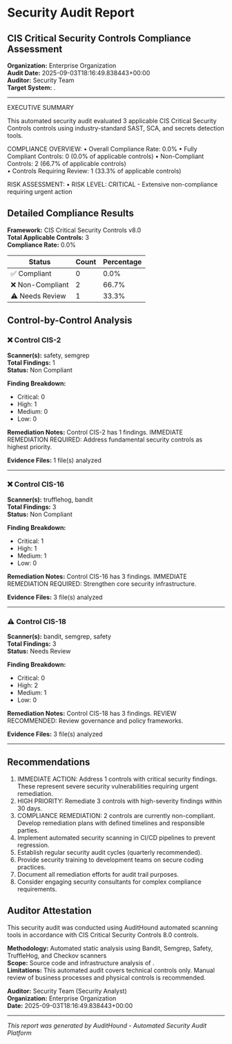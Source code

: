 # Security Audit Report
## CIS Critical Security Controls Compliance Assessment

**Organization:** Enterprise Organization  
**Audit Date:** 2025-09-03T18:16:49.838443+00:00  
**Auditor:** Security Team  
**Target System:** .

---

EXECUTIVE SUMMARY

This automated security audit evaluated 3 applicable CIS Critical Security Controls controls using industry-standard SAST, SCA, and secrets detection tools.

COMPLIANCE OVERVIEW:
• Overall Compliance Rate: 0.0%
• Fully Compliant Controls: 0 (0.0% of applicable controls)
• Non-Compliant Controls: 2 (66.7% of applicable controls)  
• Controls Requiring Review: 1 (33.3% of applicable controls)

RISK ASSESSMENT:
• RISK LEVEL: CRITICAL - Extensive non-compliance requiring urgent action

## Detailed Compliance Results

**Framework:** CIS Critical Security Controls v8.0  
**Total Applicable Controls:** 3  
**Compliance Rate:** 0.0%

| Status | Count | Percentage |
|--------|-------|------------|
| ✅ Compliant | 0 | 0.0% |
| ❌ Non-Compliant | 2 | 66.7% |
| ⚠️ Needs Review | 1 | 33.3% |

## Control-by-Control Analysis

### ❌ Control CIS-2

**Scanner(s):** safety, semgrep  
**Total Findings:** 1  
**Status:** Non Compliant

**Finding Breakdown:**
- Critical: 0
- High: 1  
- Medium: 0
- Low: 0

**Remediation Notes:**
Control CIS-2 has 1 findings. IMMEDIATE REMEDIATION REQUIRED: Address fundamental security controls as highest priority.

**Evidence Files:** 1 file(s) analyzed

---

### ❌ Control CIS-16

**Scanner(s):** trufflehog, bandit  
**Total Findings:** 3  
**Status:** Non Compliant

**Finding Breakdown:**
- Critical: 1
- High: 1  
- Medium: 1
- Low: 0

**Remediation Notes:**
Control CIS-16 has 3 findings. IMMEDIATE REMEDIATION REQUIRED: Strengthen core security infrastructure.

**Evidence Files:** 3 file(s) analyzed

---

### ⚠️ Control CIS-18

**Scanner(s):** bandit, semgrep, safety  
**Total Findings:** 3  
**Status:** Needs Review

**Finding Breakdown:**
- Critical: 0
- High: 2  
- Medium: 1
- Low: 0

**Remediation Notes:**
Control CIS-18 has 3 findings. REVIEW RECOMMENDED: Review governance and policy frameworks.

**Evidence Files:** 3 file(s) analyzed

---

## Recommendations

1. IMMEDIATE ACTION: Address 1 controls with critical security findings. These represent severe security vulnerabilities requiring urgent remediation.
2. HIGH PRIORITY: Remediate 3 controls with high-severity findings within 30 days.
3. COMPLIANCE REMEDIATION: 2 controls are currently non-compliant. Develop remediation plans with defined timelines and responsible parties.
4. Implement automated security scanning in CI/CD pipelines to prevent regression.
5. Establish regular security audit cycles (quarterly recommended).
6. Provide security training to development teams on secure coding practices.
7. Document all remediation efforts for audit trail purposes.
8. Consider engaging security consultants for complex compliance requirements.


## Auditor Attestation

This security audit was conducted using AuditHound automated scanning tools in accordance with CIS Critical Security Controls 8.0 controls.

**Methodology:** Automated static analysis using Bandit, Semgrep, Safety, TruffleHog, and Checkov scanners  
**Scope:** Source code and infrastructure analysis of .  
**Limitations:** This automated audit covers technical controls only. Manual review of business processes and physical controls is recommended.

**Auditor:** Security Team (Security Analyst)  
**Organization:** Enterprise Organization  
**Date:** 2025-09-03T18:16:49.838443+00:00

---

*This report was generated by AuditHound - Automated Security Audit Platform*
